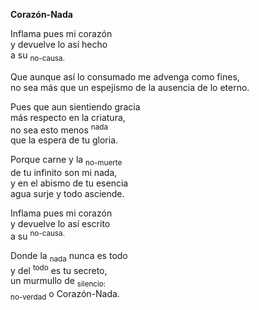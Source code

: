 **Corazón-Nada**  

Inflama pues mi corazón  
y devuelve lo así hecho  
a su <sub>no-causa.</sub>

Que aunque así lo consumado
me advenga como fines,  
no sea más que un espejismo
de la ausencia de lo eterno.

Pues que aun sientiendo gracia  
más respecto en la criatura,  
no sea esto menos <sup>nada</sup>  
que la espera de tu gloria.

Porque carne y la <sub>no-muerte</sub>  
de tu infinito son mi nada,  
y en el abismo de tu esencia   
agua surje y todo asciende.

Inflama pues mi corazón  
y devuelve lo así escrito  
a su <sup>no-causa.</sup>

Donde la <sub>nada</sub> nunca es todo  
y del <sup>todo</sup> es tu secreto,  
un murmullo de <sub>silencio:</sub>  
<sub>no-verdad</sub> o Corazón-Nada.





